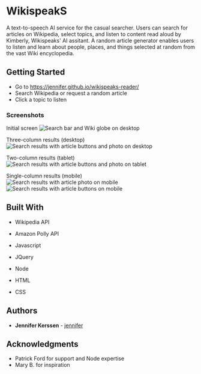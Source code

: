 # WikispeakS

A text-to-speech AI service for the casual searcher. Users can search for articles on Wikipedia, select topics, and listen to content read aloud by Kimberly, Wikispeaks' AI assitant. A random article generator enables users to listen and learn about people, places, and things selected at random from the vast Wiki encyclopedia. 

## Getting Started

* Go to https://jennifer.github.io/wikispeaks-reader/
* Search Wikipedia or request a random article
* Click a topic to listen

### Screenshots

Initial screen
![Search bar and Wiki globe on desktop](https://imgur.com/MBuXrxB)

Three-column results (desktop)
![Search results with article buttons and photo on desktop](https://imgur.com/Qw1ljy5)

Two-column results (tablet)
![Search results with article buttons and photo on tablet](https://imgur.com/To1Jvyw)

Single-column results (mobile)
![Search results with article photo on mobile](https://imgur.com/UWf3VMK)
![Search results with article buttons on mobile](https://imgur.com/EB3gPb6)

## Built With

* Wikipedia API
* Amazon Polly API

* Javascript
* JQuery
* Node
* HTML
* CSS

## Authors

* **Jennifer Kerssen** - [jennifer](https://github.com/jennifer)

## Acknowledgments

* Patrick Ford for support and Node expertise
* Mary B. for inspiration

